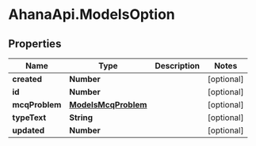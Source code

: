 # AhanaApi.ModelsOption

## Properties
Name | Type | Description | Notes
------------ | ------------- | ------------- | -------------
**created** | **Number** |  | [optional] 
**id** | **Number** |  | [optional] 
**mcqProblem** | [**ModelsMcqProblem**](ModelsMcqProblem.md) |  | [optional] 
**typeText** | **String** |  | [optional] 
**updated** | **Number** |  | [optional] 


